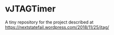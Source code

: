 # vJTAGTimer
A tiny repository for the project described at https://nextstatefail.wordpress.com/2018/11/25/jtag/
